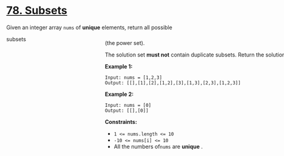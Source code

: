 # [78. Subsets](https://leetcode.com/problems/subsets/description/)

Given an integer array `nums` of **unique** elements, return all possible <div aria-expanded="false" data-headlessui-state="" id="headlessui-popover-button-:rt:">subsets<div style="position: fixed; z-index: 40; inset: 0px auto auto 0px; transform: translate(488px, 183px);"> (the power set).

The solution set **must not** contain duplicate subsets. Return the solution in **any order** .

**Example 1:**

```
Input: nums = [1,2,3]
Output: [[],[1],[2],[1,2],[3],[1,3],[2,3],[1,2,3]]
```

**Example 2:**

```
Input: nums = [0]
Output: [[],[0]]
```

**Constraints:**

- `1 <= nums.length <= 10`
- `-10 <= nums[i] <= 10`
- All the numbers of`nums` are **unique** .

